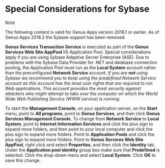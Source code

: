 # Special Considerations for Sybase

> [!NOTE]
> The following content is valid for Genus Apps version 2018.1 or earlier. As of Genus Apps 2018.2 the Sybase support has been removed.

**Genus Services Transaction Service** is executed as part of the **Genus Services Web Site AppPool** IIS Application Pool. Special considerations apply if you are using Sybase Adaptive Server Enterprise (ASE). Due to problems with the Sybase Data Provider for .NET and database connection pooling, the Application Pool must run as the **Local System** account rather than the preconfigured **Network Service** account. _If you are **not** using Sybase we recommend you to keep using the predefined Network Service account as this account has the least user rights that are required to run Web applications. This account provides the most security against attackers who might attempt to take over the computer on which the World Wide Web Publishing Service (WWW service) is running_.

To start the **Management Console**, on your application server, on the **Start** menu, point to **All programs**, point to **Genus Services**, and then click **Genus Services Management Console**. To change from **Network Service** to **Local System**, point to **Internet Information Services** and click the plus sign to expand more folders, and then point to your local computer and click the plus sign to expand more folders. Point to **Application Pools** and click the plus sign to expand more folders. Point to **Genus Services Web Site AppPool**, right click and select **Properties**, and then click the **Identity** tab. Under the **Application pool identity** group box make sure that **Predefined** is selected. Click the drop-down menu and select **Local System**. Click **OK** to save this change.
